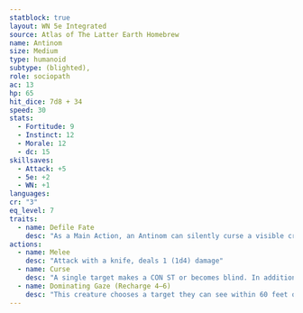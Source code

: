 ```yaml
---
statblock: true
layout: WN 5e Integrated
source: Atlas of The Latter Earth Homebrew
name: Antinom
size: Medium
type: humanoid
subtype: (blighted),
role: sociopath
ac: 13
hp: 65
hit_dice: 7d8 + 34
speed: 30
stats:
  - Fortitude: 9
  - Instinct: 12
  - Morale: 12
  - dc: 15
skillsaves:
  - Attack: +5
  - 5e: +2
  - WN: +1
languages: 
cr: "3"
eq_level: 7
traits:
  - name: Defile Fate
    desc: "As a Main Action, an Antinom can silently curse a visible creature. This curse can vary in effect, but usually amounts to one of the following results: the next 1d6 attacks it suffers automatically hit it; its next skill check is a catastrophic failure; it automatically fails its next saving throw; it suffers 2d6 damage from some random accident within the next five minutes; it contracts a creeping illness that has a 30% chance of killing it within a week; or it suffers exhaustion that adds 1d6 System Strain to its total, up to the maximum. A successful Physical saving throw can fend off the curse and an Extirpate Arcana spell can negate it, but a target is not neces- sarily aware that it has been cursed unless the magic is somehow detected."
actions:
  - name: Melee
    desc: "Attack with a knife, deals 1 (1d4) damage"
  - name: Curse
    desc: "A single target makes a CON ST or becomes blind. In addition, some random effect causes 12 (2d8 + 3) damage."
  - name: Dominating Gaze (Recharge 4–6)
    desc: "This creature chooses a target they can see within 60 feet of them. The target must succeed on a CHA ST or be forced to immediately make their most effective weapon attack or at-will spell or magical attack against a target chosen by this creature."
---
```

